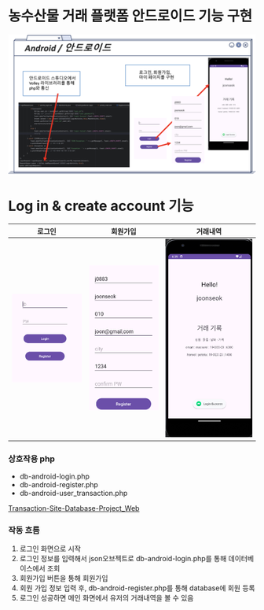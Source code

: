 # 농수산물 거래 플랫폼 안드로이드 기능 구현
![ppt_img](./img/android-ppt.png) 



# Log in & create account 기능
|로그인|회원가입|거래내역|
|:-:|:-:|:-:|
|![로그인](./img/login.png)|![회원가입](./img/register.png)|![거래내역](./img/transaction-view.png)|

### 상호작용 php
- db-android-login.php
- db-android-register.php
- db-android-user_transaction.php  

[Transaction-Site-Database-Project_Web](https://github.com/chungJS/Transaction-Site-Database-Project_Web)


### 작동 흐름
1. 로그인 화면으로 시작
2. 로그인 정보를 입력해서 json오브젝트로 db-android-login.php를 통해 데이터베이스에서 조회
3. 회원가입 버튼을 통해 회원가입 
4. 회원 가입 정보 입력 후, db-android-register.php를 통해 database에 회원 등록
5. 로그인 성공하면 메인 화면에서 유저의 거래내역을 볼 수 있음
